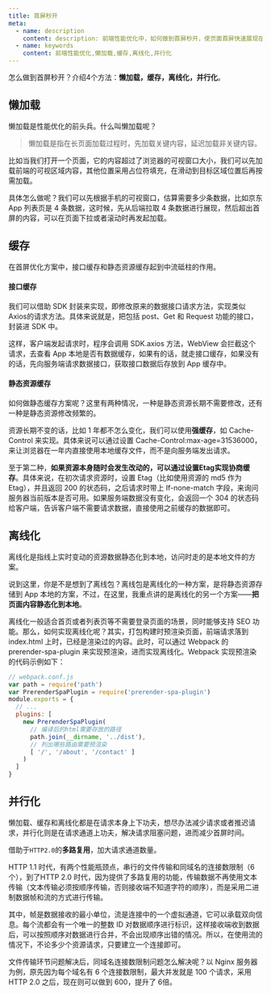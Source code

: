 ```yaml
---
title: 首屏秒开
meta:
  - name: description
    content: description: 前端性能优化中，如何做到首屏秒开，使页面首屏快速展现在用户面前。介绍4种方法：懒加载，缓存，离线化，并行化。
  - name: keywords
    content: 前端性能优化,懒加载,缓存,离线化,并行化
---
```

怎么做到首屏秒开？介绍4个方法：**懒加载，缓存，离线化，并行化**。
## 懒加载
懒加载是性能优化的前头兵。什么叫懒加载呢？
>懒加载是指在长页面加载过程时，先加载关键内容，延迟加载非关键内容。    

比如当我们打开一个页面，它的内容超过了浏览器的可视窗口大小，我们可以先加载前端的可视区域内容，其他位置采用占位符填充，在滑动到目标区域位置后再按需加载。

具体怎么做呢？我们可以先根据手机的可视窗口，估算需要多少条数据，比如京东 App 列表页是 4 条数据，这时候，先从后端拉取 4 条数据进行展现，然后超出首屏的内容，可以在页面下拉或者滚动时再发起加载。
## 缓存
在首屏优化方案中，接口缓存和静态资源缓存起到中流砥柱的作用。
#### 接口缓存
我们可以借助 SDK 封装来实现，即修改原来的数据接口请求方法，实现类似Axios的请求方法。具体来说就是，把包括 post、Get 和 Request 功能的接口，封装进 SDK 中。

这样，客户端发起请求时，程序会调用 SDK.axios 方法，WebView 会拦截这个请求，去查看 App 本地是否有数据缓存，如果有的话，就走接口缓存，如果没有的话，先向服务端请求数据接口，获取接口数据后存放到 App 缓存中。
#### 静态资源缓存
如何做静态缓存方案呢？这里有两种情况，一种是静态资源长期不需要修改，还有一种是静态资源修改频繁的。

资源长期不变的话，比如 1 年都不怎么变化，我们可以使用**强缓存**，如 Cache-Control 来实现。具体来说可以通过设置 Cache-Control:max-age=31536000，来让浏览器在一年内直接使用本地缓存文件，而不是向服务端发出请求。

至于第二种，**如果资源本身随时会发生改动的，可以通过设置Etag实现协商缓存**。具体来说，在初次请求资源时，设置 Etag（比如使用资源的 md5 作为 Etag），并且返回 200 的状态码，之后请求时带上 If-none-match 字段，来询问服务器当前版本是否可用。如果服务端数据没有变化，会返回一个 304 的状态码给客户端，告诉客户端不需要请求数据，直接使用之前缓存的数据即可。
## 离线化
离线化是指线上实时变动的资源数据静态化到本地，访问时走的是本地文件的方案。

说到这里，你是不是想到了离线包？离线包是离线化的一种方案，是将静态资源存储到 App 本地的方案，不过，在这里，我重点讲的是离线化的另一个方案——**把页面内容静态化到本地**。

离线化一般适合首页或者列表页等不需要登录页面的场景，同时能够支持 SEO 功能。那么，如何实现离线化呢？其实，打包构建时预渲染页面，前端请求落到 index.html 上时，已经是渲染过的内容。此时，可以通过 Webpack 的 prerender-spa-plugin 来实现预渲染，进而实现离线化。Webpack 实现预渲染的代码示例如下：
```js
// webpack.conf.js
var path = require('path')
var PrerenderSpaPlugin = require('prerender-spa-plugin')
module.exports = {
  // ...
  plugins: [
    new PrerenderSpaPlugin(
      // 编译后的html需要存放的路径
      path.join(__dirname, '../dist'),
      // 列出哪些路由需要预渲染
      [ '/', '/about', '/contact' ]
    )
  ]
}
```
## 并行化
懒加载、缓存和离线化都是在请求本身上下功夫，想尽办法减少请求或者推迟请求，并行化则是在请求通道上功夫，解决请求阻塞问题，进而减少首屏时间。

借助于```HTTP2.0```的**多路复用**，加大请求通道数量。

HTTP 1.1 时代，有两个性能瓶颈点，串行的文件传输和同域名的连接数限制（6个），到了HTTP 2.0 时代，因为提供了多路复用的功能，传输数据不再使用文本传输（文本传输必须按顺序传输，否则接收端不知道字符的顺序），而是采用二进制数据帧和流的方式进行传输。

其中，帧是数据接收的最小单位，流是连接中的一个虚拟通道，它可以承载双向信息。每个流都会有一个唯一的整数 ID 对数据顺序进行标识，这样接收端收到数据后，可以按照顺序对数据进行合并，不会出现顺序出错的情况。所以，在使用流的情况下，不论多少个资源请求，只要建立一个连接即可。

文件传输环节问题解决后，同域名连接数限制问题怎么解决呢？以 Nginx 服务器为例，原先因为每个域名有 6 个连接数限制，最大并发就是 100 个请求，采用 HTTP 2.0 之后，现在则可以做到 600，提升了 6倍。